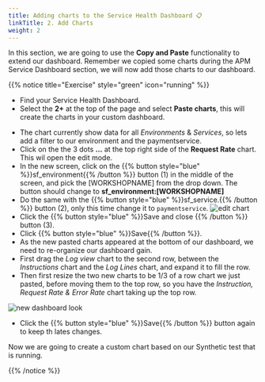 ```yaml
---
title: Adding charts to the Service Health Dashboard 📋
linkTitle: 2. Add Charts
weight: 2
---
```


In this section, we are going to use the **Copy and Paste** functionality to extend our dashboard. Remember we copied some charts during the APM Service Dashboard section, we will now add those charts to our dashboard.

{{% notice title="Exercise" style="green" icon="running" %}}

* Find your Service Health Dashboard.
* Select the **2+** at the top of the page and select **Paste charts**, this will create the charts in your custom dashboard.
<!--* Add `sf_environment:[WORKSHOPNAME]` and `sf_service:payment_service` to the override filter box. ( This will make sure the charts only show data for your workshop **paymentservice**).
-->
* The chart currently show data for all *Environments* & *Services*, so lets add a filter to our environment and the paymentservice.
* Click on the the 3 dots **...** at the  top right side of the **Request Rate** chart. This wil open the edit mode.
* In the new screen, click on the {{% button style="blue" %}}sf_environment{{% /button %}} button (1) in the middle of the screen, and pick the [WORKSHOPNAME] from the drop down. The button should change to **sf_environment:[WORKSHOPNAME]**
* Do the same with the {{% button style="blue" %}}sf_service.{{% /button %}} button (2), only this time change it to `paymentservice`.
![edit chart](../images/edit-chart.png)
* Click the {{% button style="blue" %}}Save and close {{% /button %}} button (3). 
* Click {{% button style="blue" %}}Save{{% /button %}}.
* As the new pasted charts appeared at the bottom of our dashboard, we need to re-organize our dashboard gain.
* First drag the *Log view* chart to the second row, between the *Instructions* chart and the *Log Lines* chart, and expand it to fill the row.
* Then first resize the two new charts to be 1/3 of a row chart we just pasted, before moving them to the top row, so you have the *Instruction, Request Rate & Error Rate* chart taking up the top row.

![new dashboard look](../images/copyandpastedcharts.png)

* Click the {{% button style="blue" %}}Save{{% /button %}} button again to keep th lates changes.

Now we are going to create a custom chart based on our Synthetic test that is running.

{{% /notice %}}
